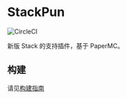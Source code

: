 # StackPun

![CircleCI](https://img.shields.io/circleci/build/bitbucket/nexuskrop/stackpun?logo=circleci&style=flat-square)

新版 Stack 的支持插件，基于 PaperMC。

## 构建

请见[构建指南](BUILDING.md)